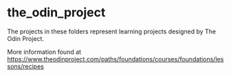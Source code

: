 # the_odin_project

The projects in these folders represent learning projects designed by The Odin Project.

More information found at https://www.theodinproject.com/paths/foundations/courses/foundations/lessons/recipes
